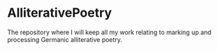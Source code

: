 # AlliterativePoetry
The repository where I will keep all my work relating to marking up and processing Germanic alliterative poetry.
